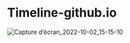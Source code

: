 # Timeline-github.io
![Capture d’écran_2022-10-02_15-15-10](https://user-images.githubusercontent.com/68683189/193458520-bac4403d-5475-4d90-a8cc-71560d8dff45.png)
